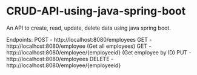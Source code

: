 # CRUD-API-using-java-spring-boot
An API to create, read, update, delete data using java spring boot.

Endpoints:
POST - http://localhost:8080/employees
GET - http://localhost:8080/employee  (Get all employees)
GET - http://localhost:8080/employee/{employeeid}  (Get employee by ID)
PUT - http://localhost:8080/employees
DELETE - http://localhost:8080/employee/{employeeid}
